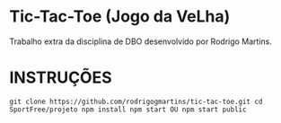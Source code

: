# Tic-Tac-Toe (Jogo da VeLha)

 Trabalho extra da disciplina de DBO desenvolvido por Rodrigo Martins.

# INSTRUÇÕES
``
  git clone https://github.com/rodrigogmartins/tic-tac-toe.git
  cd SportFree/projeto
  npm install
  npm start OU npm start public
``
